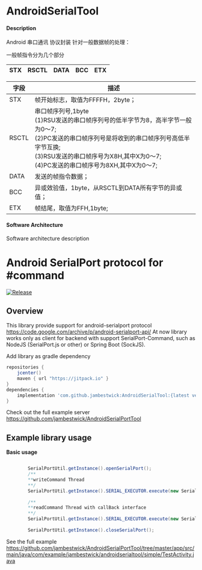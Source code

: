 # AndroidSerialTool

#### Description
Android 串口通讯 协议封装
针对一般数据帧的处理：

一般帧指令分为几个部分

| STX | RSCTL | DATA | BCC |ETX
| :-----| ----: | :----: |:----: |:----: |

|字段    |  描述   |
|-----  |-----    |
|STX    | 帧开始标志，取值为FFFFH，2byte； | 
|RSCTL  | 串口帧序列号,1byte <br> (1)RSU发送的串口帧序列号的低半字节为8，高半字节一般为0～7;<br>(2)PC发送的串口帧序列号是将收到的串口帧序列号高低半字节互换;<br>(3)RSU发送的串口帧序号为X8H,其中X为0～7;<br>(4)PC发送的串口帧序号为8XH,其中X为0～7;| 
|DATA   |发送的帧指令数据；|
|BCC    |异或效验值，1byte，从RSCTL到DATA所有字节的异或值；|
|ETX    |帧结尾，取值为FFH,1byte;|
#### Software Architecture
Software architecture description


# Android SerialPort protocol for #command

[![Release](https://jitpack.io/v/NaikSoftware/StompProtocolAndroid.svg)](https://jitpack.io/#NaikSoftware/StompProtocolAndroid)

## Overview

This library provide support for android-serialport protocol https://code.google.com/archive/p/android-serialport-api/
At now library works only as client for backend with support SerialPort-Command, such as
NodeJS (SerialPort.js or other) or Spring Boot (SockJS).

Add library as gradle dependency

```gradle
repositories { 
    jcenter()
    maven { url "https://jitpack.io" }
}
dependencies {
    implementation 'com.github.jambestwick:AndroidSerialTool:{latest version}'
}
```


Check out the full example server https://github.com/jambestwick/AndroidSerialPortTool

## Example library usage

**Basic usage**
``` java

        SerialPortUtil.getInstance().openSerialPort();
        /**
        **writeCommand Thread
        **/
        SerialPortUtil.getInstance().SERIAL_EXECUTOR.execute(new SerialPortUtil.WriteSerialPort("FFFF000001FF"));
        
        /**
        **readCommand Thread with callBack interface
        **/
        SerialPortUtil.getInstance().SERIAL_EXECUTOR.execute(new SerialPortUtil.ReadSerialPort(this));
 
        SerialPortUtil.getInstance().closeSerialPort();

```

See the full example https://github.com/jambestwick/AndroidSerialPortTool/tree/master/app/src/main/java/com/example/jambestwick/androidserialtool/simple/TestActivity.java



